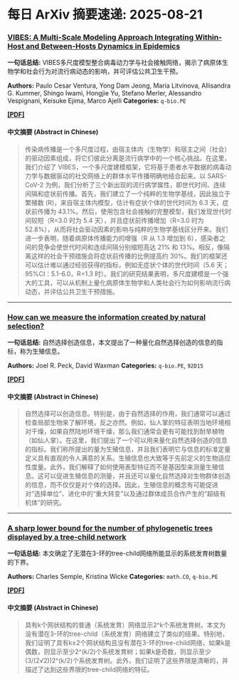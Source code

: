 # 每日 ArXiv 摘要速递: 2025-08-21

### [VIBES: A Multi-Scale Modeling Approach Integrating Within-Host and Between-Hosts Dynamics in Epidemics](https://arxiv.org/abs/2508.13354)

**一句话总结:** VIBES多尺度模型整合病毒动力学与社会接触网络，揭示了病原体生物学和社会行为对流行病动态的影响，并可评估公共卫生干预。

**Authors:** Paulo Cesar Ventura, Yong Dam Jeong, Maria Litvinova, Allisandra G. Kummer, Shingo Iwami, Hongjie Yu, Stefano Merler, Alessandro Vespignani, Keisuke Ejima, Marco Ajelli
**Categories:** `q-bio.PE`

[**[PDF]**](https://arxiv.org/pdf/2508.13354)

#### 中文摘要 (Abstract in Chinese)

> 传染病传播是一个多尺度过程，由宿主体内（生物学）和宿主之间（社会）的驱动因素组成，将它们彼此分离是流行病学中的一个核心挑战。在这里，我们介绍了 VIBES，一个多尺度建模框架，它将基于患者水平数据的病毒动力学与数据驱动的社交网络上的群体水平传播明确地结合起来。以 SARS-CoV-2 为例，我们分析了三个新出现的流行病学属性，即世代时间、连续间隔和症状前传播。首先，我们建立了一个纯粹的生物学基线，因此独立于繁殖数 (R)，来自宿主体内模型，估计有症状个体的世代时间为 6.3 天，症状前传播为 43.1%。然后，使用包含社会接触的完整模型，我们发现世代时间较短（R=3.0 时为 5.4 天），并且症状前传播增加（R=3.0 时为 52.8%），从而将社会驱动因素的影响与纯粹的生物学基线区分开来。我们进一步表明，随着病原体传播能力的增强（R 从 1.3 增加到 6），感染者之间的竞争会使世代时间和连续间隔分别缩短高达 21% 和 13%。相反，像隔离这样的社会干预措施会将症状前传播的比例提高约 30%。我们的框架还可以估计难以通过经验获得的指标，例如无症状个体的世代时间（5.6 天；95%CI：5.1-6.0，R=1.3 时）。我们的研究结果表明，多尺度建模是一个强大的工具，可以从机制上量化病原体生物学和人类社会行为如何影响流行病动态，并评估公共卫生干预措施。

---

### [How can we measure the information created by natural selection?](https://arxiv.org/abs/2508.13373)

**一句话总结:** 自然选择创造信息，本文提出了一种量化自然选择创造的信息的指标，称为生殖信息。

**Authors:** Joel R. Peck, David Waxman
**Categories:** `q-bio.PE`, `92D15`

[**[PDF]**](https://arxiv.org/pdf/2508.13373)

#### 中文摘要 (Abstract in Chinese)

> 自然选择可以创造信息。特别是，由于自然选择的作用，我们通常可以通过检查局部生物来了解环境，反之亦然。例如，仙人掌的特征表明当地环境相对干燥，如果自然陆地环境干燥，那么我们通常会更有可能找到耐旱植物（如仙人掌）。在这里，我们提出了一个可以用来量化自然选择创造的信息的指标。我们称所提出的量为生殖信息，并且我们表明它与信息的标准定量定义具有直观的令人满意的关系。生殖信息也大致等于先前定义的生物适应性度量。此外，我们解释了如何使用表型特征而不是基因型来测量生殖信息。这可以促进生殖信息的测量，并且还可以量化自然选择对生物群体创造的信息，而不仅仅是对个体的选择。因此，生殖信息的概念有可能促进对“选择单位”、进化中的“重大转变”以及通过群体成员合作产生的“超级有机体”的研究。

---

### [A sharp lower bound for the number of phylogenetic trees displayed by a tree-child network](https://arxiv.org/abs/2508.13414)

**一句话总结:** 本文确定了无潜在3-环的tree-child网络所能显示的系统发育树数量的下界。

**Authors:** Charles Semple, Kristina Wicke
**Categories:** `math.CO`, `q-bio.PE`

[**[PDF]**](https://arxiv.org/pdf/2508.13414)

#### 中文摘要 (Abstract in Chinese)

> 具有k个网状结构的普通（系统发育）网络显示2^k个系统发育树。本文为没有潜在3-环的tree-child（系统发育）网络建立了类似的结果。特别地，我们证明了具有k≥2个网状结构且没有潜在3-环的tree-child网络，如果k是偶数，则显示至少2^(k/2)个系统发育树；如果k是奇数，则显示至少(3/(2√2))2^(k/2)个系统发育树。此外，我们证明了这些界限是清晰的，并描述了达到这些界限的tree-child网络的特征。
